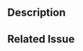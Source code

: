 <!--- Hi, thanks for considering make a PR contribution to Snap Hutao, we appreciate your work. -->
<!--- Before you create this PR, please fill the following form and checklist -->

## Description

<!--- Describe your changes -->

## Related Issue

<!--- If there's an associated issue, please use [GitHub Keyword](https://docs.github.com/en/get-started/writing-on-github/working-with-advanced-formatting/using-keywords-in-issues-and-pull-requests) to link it -->
<!-- e.g. fix #999, resolve #999, close #999>

## Checklist

- [ ] The target PR branch is `develop` branch
